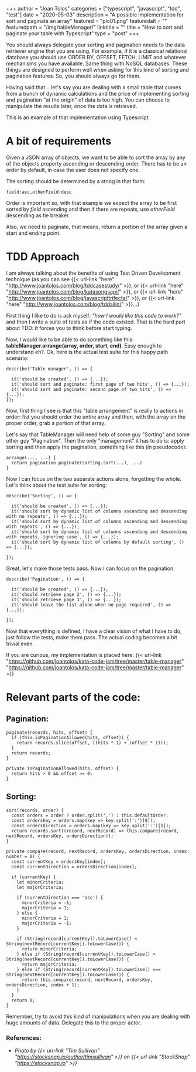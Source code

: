 +++
author = "Joan Tolos"
categories = ["typescript", "javascript", "tdd", "test"]
date = "2020-05-03"
description = "A possible implementation for sort and paginate an array"
featured = "pic01.png"
featuredalt = ""
featuredpath = "/img/tableManager/"
linktitle = ""
title = "How to sort and paginate your table with Typescript"
type = "post"
+++

You should always delegate your sorting and pagination needs to the data retriever engine that you are using. For example, if it is a classical relational database you should use ORDER BY, OFFSET, FETCH, LIMIT and whatever mechanisms you have available. Same thing with NoSQL databases. These things are designed to perform well when asking for this kind of sorting and pagination features. So, you should always go for them.

Having said that... let's say you are dealing with a small table that comes from a bunch of dynamic calculations and the price of implementing sorting and pagination "at the origin" of data is too high. You can choose to manipulate the results later, once the data is retrieved.

This is an example of that implementation using Typescript.

# A bit of requirements

Given a JSON array of objects, we want to be able to sort the array by any of the objects property ascending or descending order. There has to be an order by default, in case the user does not specify one.

The sorting should be determined by a string in that form:

    field:asc,otherField:desc

Order is important so, with that example we expect the array to be first sorted by _field_ ascending and then if there are repeats, use _otherField_ descending as tie breaker.

Also, we need to paginate, that means, return a portion of the array given a start and ending point.

# TDD Approach

I am always talking about the benefits of using Test Driven Development technique (as you can see {{< url-link "here" "http://www.joantolos.com/blog/tddcasestudy/" >}}, or {{< url-link "here" "http://www.joantolos.com/blog/katasongsapi/" >}}, or {{< url-link "here" "http://www.joantolos.com/blog/javascripttrifecta/" >}}, or {{< url-link "here" "http://www.joantolos.com/blog/tddallin/" >}}...)

First thing I like to do is ask myself: _"how I would like this code to work?"_ and then I write a suite of tests as if the code existed. That is the hard part about TDD: it forces you to think before start typing.

Now, I would like to be able to do something like this: **tableManager.arrange(array, order, start, end)**. Easy enough to understand eh?. Ok, here is the actual test suite for this happy path scenario:

    describe('Table manager', () => {

      it('should be created', () => {...});
      it('should sort and paginate: first page of two hits', () => {...});
      it('should sort and paginate: second page of two hits', () => {...});
    });

Now, first thing I see is that this "table arrangement" is really to actions in order: fist you should order the entire array and then, with the array on the proper order, grab a portion of that array.

Let's say that TableManager will need help of some guy "Sorting" and some other guy "Pagination". Then the only "management" it has to do is: apply sorting and then apply the pagination, something like this (in pseudocode):

    arrange(..., ...) {
      return pagination.paginate(sorting.sort(...), ...)
    }

Now I can focus on the two separate actions alone, forgetting the whole. Let's think about the test suite for sorting:

    describe('Sorting', () => {

      it('should be created', () => {...});
      it('should sort by dynamic list of columns ascending and descending with no repeats', () => {...});
      it('should sort by dynamic list of columns ascending and descending with repeats', () => {...});
      it('should sort by dynamic list of columns ascending and descending with repeats, ignoring case', () => {...});
      it('should sort by dynamic list of columns by default sorting', () => {...});

    });

Great, let's make those tests pass. Now I can focus on the pagination:

    describe('Pagination', () => {

      it('should be created', () => {...});
      it('should retrieve page 2', () => {...});
      it('should retrieve page 3', () => {...});
      it('should leave the list alone when no page required', () => {...});

    });

Now that everything is defined, I have a clear vision of what I have to do, just follow the tests, make them pass. The actual coding becomes a bit trivial even.

If you are curious, my implementation is placed here: {{< url-link "https://github.com/joantolos/kata-code-jam/tree/master/table-manager" "https://github.com/joantolos/kata-code-jam/tree/master/table-manager" >}}

# Relevant parts of the code:

## Pagination:

    paginate(records, hits, offset) {
      if (this.isPaginationAllowed(hits, offset)) {
        return records.slice(offset, ((hits * 1) + (offset * 1)));
      }
      return records;
    }

    private isPaginationAllowed(hits, offset) {
      return hits > 0 && offset >= 0;
    }

## Sorting:

    sort(records, order) {
      const orders = order ? order.split(',') : this.defaultOrder;
      const ordersKey = orders.map(key => key.split(':')[0]);
      const ordersDirection = orders.map(key => key.split(':')[1]);
      return records.sort((record, nextRecord) => this.compare(record, nextRecord, ordersKey, ordersDirection));
    }

    private compare(record, nextRecord, ordersKey, ordersDirection, index: number = 0) {
      const currentKey = ordersKey[index];
      const currentDirection = ordersDirection[index];

      if (currentKey) {
        let minorCriteria;
        let majorCriteria;

        if (currentDirection === 'asc') {
          minorCriteria = -1;
          majorCriteria = 1;
        } else {
          minorCriteria = 1;
          majorCriteria = -1;
        }

        if (String(record[currentKey]).toLowerCase() < String(nextRecord[currentKey]).toLowerCase()) {
          return minorCriteria;
        } else if (String(record[currentKey]).toLowerCase() > String(nextRecord[currentKey]).toLowerCase()) {
          return majorCriteria;
        } else if (String(record[currentKey]).toLowerCase() === String(nextRecord[currentKey]).toLowerCase()) {
          return this.compare(record, nextRecord, ordersKey, ordersDirection, index + 1);
        }
      }
      return 0;
    }

Remember, try to avoid this kind of manipulations when you are dealing with huge amounts of data. Delegate this to the proper actor.

### References:
* _Photo by {{< url-link "Tim Sullivan" "https://stocksnap.io/author/timsullivan" >}} on {{< url-link "StockSnap" "https://stocksnap.io" >}}_
